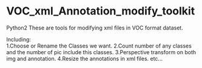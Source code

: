 # VOC_xml_Annotation_modify_toolkit
Python2
These are tools for modifying xml files in VOC format dataset. 

Including:  
1.Choose or Rename the Classes we want.
2.Count number of any classes and the number of pic include this classes.
3.Perspective transform on both img and annotation.
4.Resize the annotations in xml files.
etc...
